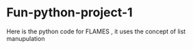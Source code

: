 # Fun-python-project-1
Here is the python code for FLAMES , it uses the concept of list manupulation
